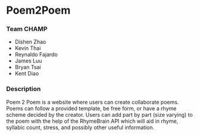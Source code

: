 # Poem2Poem

### Team CHAMP
 * Dishen Zhao
 * Kevin Thai
 * Reynaldo Fajardo
 * James Luu
 * Bryan Tsai 
 * Kent Diao
 
 ### Description
 Poem 2 Poem is a website where users can create collaborate poems. Poems can follow a 
 provided template, be free form, or have a rhyme scheme decided by the creator. Users 
 can add part by part (size varying) to the poem with the help of the RhymeBrain API 
 which will aid in rhyme, syllabic count, stress, and possibly other useful information.